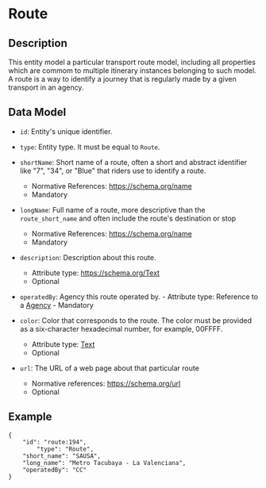 # Route

## Description

This entity model a particular transport route model, including all properties which are commom to multiple itinerary instances belonging to such model. A route is a way to identify a journey that is regularly made by a given transport in an agency.

## Data Model

- ```id```: Entity's unique identifier.

- ```type```: Entity type. It must be equal to ```Route```.

- ```shortName```: Short name of a route, often a short and abstract identifier like "7", "34", or "Blue" that riders use to identify a route.
    - Normative References: https://schema.org/name
    - Mandatory 

- ```longName```: Full name of a route, more descriptive than the ```route_short_name``` and often include the route's destination or stop
    - Normative References: https://schema.org/name
    - Mandatory 

- ```description```: Description about this route.
	- Attribute type: https://schema.org/Text
	- Optional 

- ```operatedBy```: Agency this route operated by.
        - Attribute type: Reference to a [Agency](../../Agency/doc/spec.md)
        - Mandatory

- ```color```: Color that corresponds to the route. The color must be provided as a six-character hexadecimal number, for example, 00FFFF.
	- Attribute type: [Text](https://schema.org/Text)
	- Optional

- ```url```: The URL of a web page about that particular route
	- Normative references: https://schema.org/url
	- Optional


## Example

```
{
	"id": "route:194",
        "type": "Route",
	"short_name": "SAUSA",
	"long_name": "Metro Tacubaya - La Valenciana",
	"operatedBy": "CC"
}
```
